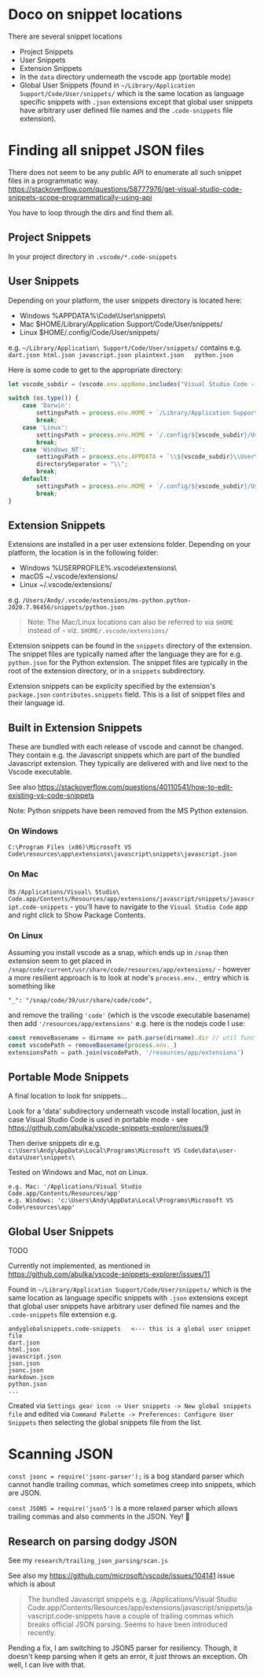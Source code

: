 # Doco on snippet locations

There are several snippet locations
- Project Snippets
- User Snippets
- Extension Snippets
- In the `data` directory underneath the vscode app (portable mode)
- Global User Snippets (found in `~/Library/Application Support/Code/User/snippets/` which is the same location as language specific snippets with `.json` extensions except that global user snippets have arbitrary user defined file names and the `.code-snippets` file extension).

# Finding all snippet JSON files

There does not seem to be any public API to enumerate all such snippet files in a programmatic way.
https://stackoverflow.com/questions/58777976/get-visual-studio-code-snippets-scope-programmatically-using-api

You have to loop through the dirs and find them all.

## Project Snippets

In your project directory in `.vscode/*.code-snippets`

## User Snippets

Depending on your platform, the user snippets directory is located here:

- Windows %APPDATA%\Code\User\snippets\
- Mac $HOME/Library/Application Support/Code/User/snippets/
- Linux $HOME/.config/Code/User/snippets/

e.g.
`~/Library/Application\ Support/Code/User/snippets/` contains e.g. `dart.json
html.json
javascript.json
plaintext.json  
python.json`

Here is some code to get to the appropriate directory:

```javascript
let vscode_subdir = (vscode.env.appName.includes("Visual Studio Code - Insiders") ? 'Code - Insiders' : 'Code')

switch (os.type()) {
    case 'Darwin':
        settingsPath = process.env.HOME + `/Library/Application Support/${vscode_subdir}/User/`;
        break;
    case 'Linux':
        settingsPath = process.env.HOME + `/.config/${vscode_subdir}/User/`;
        break;
    case 'Windows_NT':
        settingsPath = process.env.APPDATA + `\\${vscode_subdir}\\User\\`;
        directorySeparator = "\\";
        break;
    default:
        settingsPath = process.env.HOME + `/.config/${vscode_subdir}/User/`;
        break;
}
```

## Extension Snippets

Extensions are installed in a per user extensions folder. Depending on your platform, the location is in the following folder:

- Windows %USERPROFILE%\.vscode\extensions\
- macOS ~/.vscode/extensions/
- Linux ~/.vscode/extensions/

e.g.
`/Users/Andy/.vscode/extensions/ms-python.python-2020.7.96456/snippets/python.json`

> Note: The Mac/Linux locations can also be referred to via `$HOME` instead of `~` viz. 
`$HOME/.vscode/extensions/`

Extension snippets can be found in the `snippets` directory of the extension.  The snippet files are typically named after the language they are for e.g. `python.json` for the Python extension. The snippet files are typically in the root of the extension directory, or in a `snippets` subdirectory.

Extension snippets can be explicity specified by the extension's `package.json` `contributes.snippets` field.  This is a list of snippet files and their language id.

## Built in Extension Snippets

These are bundled with each release of vscode and cannot be changed. They contain e.g. the Javascript snippets which are part of the bundled Javascript extension.  They typically are delivered with and live next to the Vscode executable.

See also https://stackoverflow.com/questions/40110541/how-to-edit-existing-vs-code-snippets

Note: Python snippets have been removed from the MS Python extension.

### On Windows 
`C:\Program Files (x86)\Microsoft VS Code\resources\app\extensions\javascript\snippets\javascript.json`

### On Mac 

its `/Applications/Visual\ Studio\ Code.app/Contents/Resources/app/extensions/javascript/snippets/javascript.code-snippets` - you'll have to navigate to the `Visual Studio Code` app and right click to Show Package Contents.

### On Linux

Assuming you install vscode as a snap, which ends up in `/snap` then extension seem to get placed in
`/snap/code/current/usr/share/code/resources/app/extensions/` - however a
more resilient approach is to look at node's `process.env._` entry 
which is something like
```
"_": "/snap/code/39/usr/share/code/code",
```
and remove the trailing `'code'` (which is the vscode executable basename)
then add `'/resources/app/extensions'` e.g. here is the nodejs code I use:

```javascript
const removeBasename = dirname => path.parse(dirname).dir // util func
const vscodePath = removeBasename(process.env._)
extensionsPath = path.join(vscodePath, '/resources/app/extensions')
```

## Portable Mode Snippets

A final location to look for snippets...

Look for a 'data' subdirectory underneath vscode install location, 
just in case Visual Studio Code is used in portable mode - see https://github.com/abulka/vscode-snippets-explorer/issues/9 

Then derive snippets dir e.g. `c:\Users\Andy\AppData\Local\Programs\Microsoft VS Code\data\user-data\User\snippets\`

Tested on Windows and Mac, not on Linux.

    e.g. Mac: '/Applications/Visual Studio Code.app/Contents/Resources/app'
    e.g. Windows: 'c:\Users\Andy\AppData\Local\Programs\Microsoft VS Code\resources\app'

## Global User Snippets

TODO

Currently not implemented, as mentioned in https://github.com/abulka/vscode-snippets-explorer/issues/11

Found in `~/Library/Application Support/Code/User/snippets/` which is the same location as language specific snippets with `.json` extensions except that global user snippets have arbitrary user defined file names and the `.code-snippets` file extension e.g.

    andyglobalsnippets.code-snippets   <--- this is a global user snippet file
    dart.json
    html.json
    javascript.json
    json.json
    jsonc.json
    markdown.json
    python.json
    ...

Created via `Settings gear icon -> User snippets -> New global snippets file` and edited via `Command Palette -> Preferences: Configure User Snippets` then selecting the global snippets file from the list.


# Scanning JSON

`const jsonc = require('jsonc-parser');` is a bog standard parser which cannot handle trailing
commas, which sometimes creep into snippets, which are JSON.

`const JSON5 = require('json5')` is a more relaxed parser which allows trailing commas and also 
comments in the JSON. Yey! 🎉

## Research on parsing dodgy JSON

See my `research/trailing_json_parsing/scan.js` 

See also my https://github.com/microsoft/vscode/issues/104141 issue which is about 

> The bundled Javascript snippets e.g.
/Applications/Visual Studio Code.app/Contents/Resources/app/extensions/javascript/snippets/javascript.code-snippets
have a couple of trailing commas which breaks official JSON parsing. Seems to have been introduced recently.

Pending a fix, I am switching to JSON5 parser for resiliency.  Though, it doesn't keep 
parsing when it gets an error, it just throws an exception. Oh well, I can live with that.
